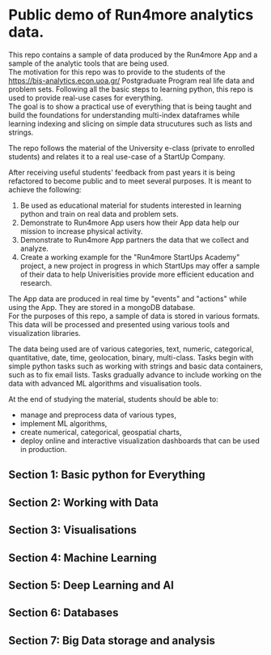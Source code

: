 # Public demo of Run4more analytics data.

This repo contains a sample of data produced by the Run4more App and a sample of the analytic tools that are being used.  
The motivation for this repo was to provide to the students of the https://bis-analytics.econ.uoa.gr/ Postgraduate Program real life data and problem sets.
Following all the basic steps to learning python, this repo is used to provide real-use cases for everything.  
The goal is to show a practical use of everything that is being taught and build the foundations for understanding multi-index dataframes while learning indexing and slicing on simple data strucutures such as lists and strings.  

The repo follows the material of the University e-class (private to enrolled students) and relates it to a real use-case of a StartUp Company.

After receiving useful students' feedback from past years it is being refactored to become public and to meet several purposes. It is meant to achieve the following:   
1. Be used as educational material for students interested in learning python and train on real data and problem sets.  
2. Demonstrate to Run4more App users how their App data help our mission to increase physical activity.  
3. Demonstrate to Run4more App partners the data that we collect and analyze.  
4. Create a working example for the "Run4more StartUps Academy" project, a new project in progress in which StartUps may offer a sample of their data to help Univerisities provide more efficient education and research.  

The App data are produced in real time by "events" and "actions" while using the App.
They are stored in a mongoDB database.   
For the purposes of this repo, a sample of data is stored in various formats.
This data will be processed and presented using various tools and visualization libraries.

The data being used are of various categories, text, numeric, categorical, quantitative, date, time, geolocation, binary, multi-class.
Tasks begin with simple python tasks such as working with strings and basic data containers, such as to fix email lists.
Tasks gradually advance to include working on the data with advanced ML algorithms and visualisation tools.

At the end of studying the material, students should be able to:  
* manage and preprocess data of various types,
* implement ML algorithms,
* create numerical, categorical, geospatial charts,
* deploy online and interactive visualization dashboards that can be used in production.

## Section 1: Basic python for Everything
## Section 2: Working with Data
## Section 3: Visualisations
## Section 4: Machine Learning
## Section 5: Deep Learning and AI
## Section 6: Databases
## Section 7: Big Data storage and analysis
